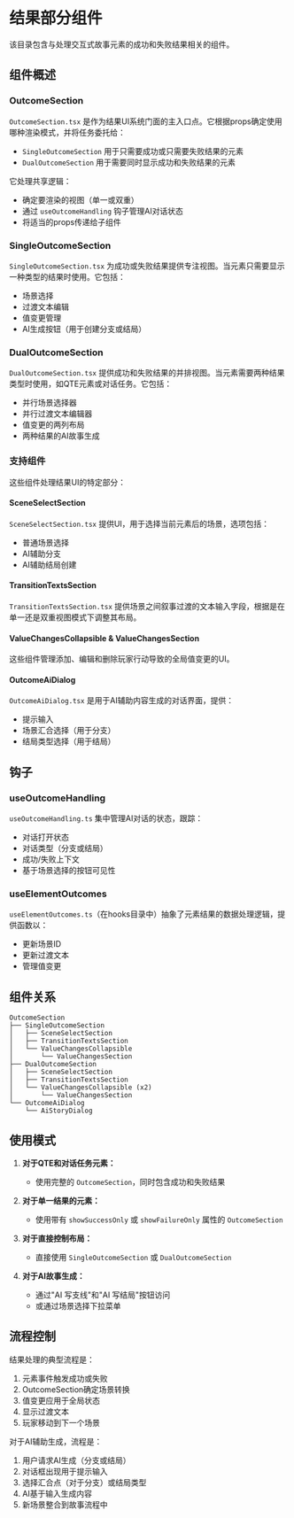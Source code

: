 
# 结果部分组件

该目录包含与处理交互式故事元素的成功和失败结果相关的组件。

## 组件概述

### OutcomeSection

`OutcomeSection.tsx` 是作为结果UI系统门面的主入口点。它根据props确定使用哪种渲染模式，并将任务委托给：
- `SingleOutcomeSection` 用于只需要成功或只需要失败结果的元素
- `DualOutcomeSection` 用于需要同时显示成功和失败结果的元素

它处理共享逻辑：
- 确定要渲染的视图（单一或双重）
- 通过 `useOutcomeHandling` 钩子管理AI对话状态
- 将适当的props传递给子组件

### SingleOutcomeSection

`SingleOutcomeSection.tsx` 为成功或失败结果提供专注视图。当元素只需要显示一种类型的结果时使用。它包括：
- 场景选择
- 过渡文本编辑
- 值变更管理
- AI生成按钮（用于创建分支或结局）

### DualOutcomeSection

`DualOutcomeSection.tsx` 提供成功和失败结果的并排视图。当元素需要两种结果类型时使用，如QTE元素或对话任务。它包括：
- 并行场景选择器
- 并行过渡文本编辑器
- 值变更的两列布局
- 两种结果的AI故事生成

### 支持组件

这些组件处理结果UI的特定部分：

#### SceneSelectSection

`SceneSelectSection.tsx` 提供UI，用于选择当前元素后的场景，选项包括：
- 普通场景选择
- AI辅助分支
- AI辅助结局创建

#### TransitionTextsSection

`TransitionTextsSection.tsx` 提供场景之间叙事过渡的文本输入字段，根据是在单一还是双重视图模式下调整其布局。

#### ValueChangesCollapsible & ValueChangesSection

这些组件管理添加、编辑和删除玩家行动导致的全局值变更的UI。

#### OutcomeAiDialog

`OutcomeAiDialog.tsx` 是用于AI辅助内容生成的对话界面，提供：
- 提示输入
- 场景汇合选择（用于分支）
- 结局类型选择（用于结局）

## 钩子

### useOutcomeHandling

`useOutcomeHandling.ts` 集中管理AI对话的状态，跟踪：
- 对话打开状态
- 对话类型（分支或结局）
- 成功/失败上下文
- 基于场景选择的按钮可见性

### useElementOutcomes

`useElementOutcomes.ts`（在hooks目录中）抽象了元素结果的数据处理逻辑，提供函数以：
- 更新场景ID
- 更新过渡文本
- 管理值变更

## 组件关系

```
OutcomeSection
├── SingleOutcomeSection
│   ├── SceneSelectSection
│   ├── TransitionTextsSection
│   └── ValueChangesCollapsible
│       └── ValueChangesSection
├── DualOutcomeSection
│   ├── SceneSelectSection
│   ├── TransitionTextsSection
│   └── ValueChangesCollapsible (x2)
│       └── ValueChangesSection
└── OutcomeAiDialog
    └── AiStoryDialog
```

## 使用模式

1. **对于QTE和对话任务元素：**
   - 使用完整的 `OutcomeSection`，同时包含成功和失败结果

2. **对于单一结果的元素：**
   - 使用带有 `showSuccessOnly` 或 `showFailureOnly` 属性的 `OutcomeSection`

3. **对于直接控制布局：**
   - 直接使用 `SingleOutcomeSection` 或 `DualOutcomeSection`

4. **对于AI故事生成：**
   - 通过"AI 写支线"和"AI 写结局"按钮访问
   - 或通过场景选择下拉菜单

## 流程控制

结果处理的典型流程是：
1. 元素事件触发成功或失败
2. OutcomeSection确定场景转换
3. 值变更应用于全局状态
4. 显示过渡文本
5. 玩家移动到下一个场景

对于AI辅助生成，流程是：
1. 用户请求AI生成（分支或结局）
2. 对话框出现用于提示输入
3. 选择汇合点（对于分支）或结局类型
4. AI基于输入生成内容
5. 新场景整合到故事流程中
